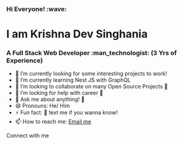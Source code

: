 <h3>Hi Everyone! :wave:</h3>
<h1>I am Krishna Dev Singhania</h1>
<h3>A Full Stack Web Developer :man_technologist: (3 Yrs of Experience)</h3>

- :telescope: I’m currently looking for some interesting projects to work!
- 🌱 I’m currently learning Nest JS with GraphQL
- :dancers: I’m looking to collaborate on many Open Source Projects :sparkling_heart:
- :thinking: I’m looking for help with career :office:
- :speech_balloon: Ask me about anything! :hugs:
- :smile: Pronouns: He/ Him
- :zap: Fun fact: :calling: text me if you wanna know!
- 📫 How to reach me: <a href="mailto:krishnadevbit@gmail.com">Email me</a>

Connect with me
    
    

<!---
kkdevbit/kkdevbit is a ✨ special ✨ repository because its `README.md` (this file) appears on your GitHub profile.
You can click the Preview link to take a look at your changes.
--->
